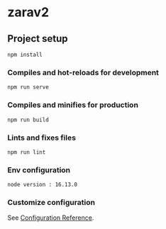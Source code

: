 # zarav2

## Project setup
```
npm install
```

### Compiles and hot-reloads for development
```
npm run serve
```

### Compiles and minifies for production
```
npm run build
```

### Lints and fixes files
```
npm run lint
```

### Env configuration
```
node version : 16.13.0
```
### Customize configuration
See [Configuration Reference](https://cli.vuejs.org/config/).
